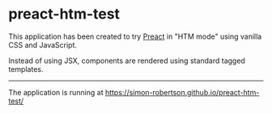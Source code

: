 # preact-htm-test

This application has been created to try [Preact](https://github.com/preactjs/preact) in "HTM mode" using vanilla CSS and JavaScript.

Instead of using JSX, components are rendered using standard tagged templates.

---

The application is running at https://simon-robertson.github.io/preact-htm-test/
